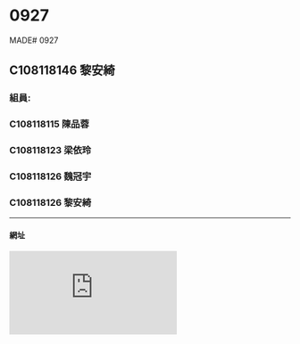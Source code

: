 # 0927
MADE# 0927

## C108118146 黎安綺

### 組員:  
###        C108118115 陳品蓉
###        C108118123 梁依玲
###        C108118126 魏冠宇
###        C108118126 黎安綺
------
#### 網址


![GITHUB](https://www.nkust.edu.tw/index.php)

